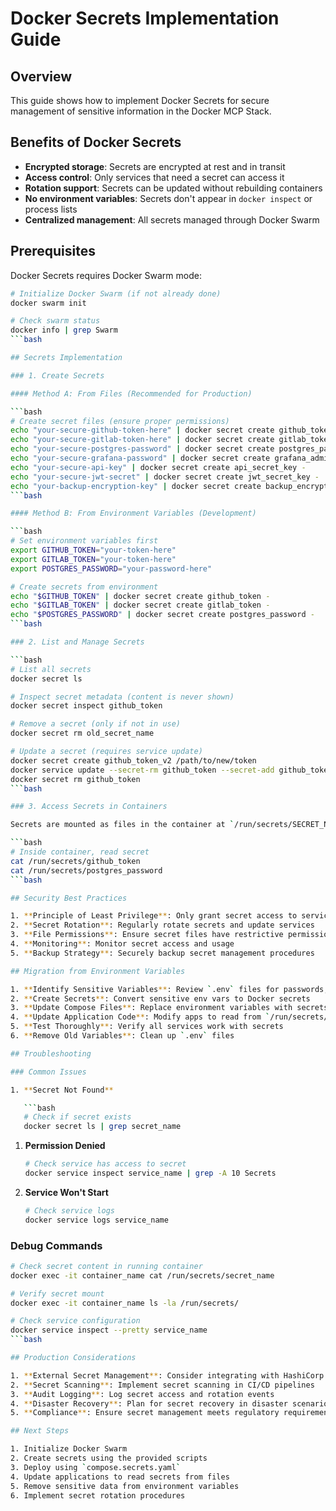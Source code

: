 # Docker Secrets Implementation Guide

## Overview

This guide shows how to implement Docker Secrets for secure management of sensitive information in the Docker MCP Stack.

## Benefits of Docker Secrets

- **Encrypted storage**: Secrets are encrypted at rest and in transit
- **Access control**: Only services that need a secret can access it
- **Rotation support**: Secrets can be updated without rebuilding containers
- **No environment variables**: Secrets don't appear in `docker inspect` or process lists
- **Centralized management**: All secrets managed through Docker Swarm

## Prerequisites

Docker Secrets requires Docker Swarm mode:

```bash
# Initialize Docker Swarm (if not already done)
docker swarm init

# Check swarm status
docker info | grep Swarm
```bash

## Secrets Implementation

### 1. Create Secrets

#### Method A: From Files (Recommended for Production)

```bash
# Create secret files (ensure proper permissions)
echo "your-secure-github-token-here" | docker secret create github_token -
echo "your-secure-gitlab-token-here" | docker secret create gitlab_token -
echo "your-secure-postgres-password" | docker secret create postgres_password -
echo "your-secure-grafana-password" | docker secret create grafana_admin_password -
echo "your-secure-api-key" | docker secret create api_secret_key -
echo "your-secure-jwt-secret" | docker secret create jwt_secret_key -
echo "your-backup-encryption-key" | docker secret create backup_encryption_key -
```bash

#### Method B: From Environment Variables (Development)

```bash
# Set environment variables first
export GITHUB_TOKEN="your-token-here"
export GITLAB_TOKEN="your-token-here"
export POSTGRES_PASSWORD="your-password-here"

# Create secrets from environment
echo "$GITHUB_TOKEN" | docker secret create github_token -
echo "$GITLAB_TOKEN" | docker secret create gitlab_token -
echo "$POSTGRES_PASSWORD" | docker secret create postgres_password -
```bash

### 2. List and Manage Secrets

```bash
# List all secrets
docker secret ls

# Inspect secret metadata (content is never shown)
docker secret inspect github_token

# Remove a secret (only if not in use)
docker secret rm old_secret_name

# Update a secret (requires service update)
docker secret create github_token_v2 /path/to/new/token
docker service update --secret-rm github_token --secret-add github_token_v2 mcp_service
docker secret rm github_token
```bash

### 3. Access Secrets in Containers

Secrets are mounted as files in the container at `/run/secrets/SECRET_NAME`:

```bash
# Inside container, read secret
cat /run/secrets/github_token
cat /run/secrets/postgres_password
```bash

## Security Best Practices

1. **Principle of Least Privilege**: Only grant secret access to services that need it
2. **Secret Rotation**: Regularly rotate secrets and update services
3. **File Permissions**: Ensure secret files have restrictive permissions (600)
4. **Monitoring**: Monitor secret access and usage
5. **Backup Strategy**: Securely backup secret management procedures

## Migration from Environment Variables

1. **Identify Sensitive Variables**: Review `.env` files for passwords, tokens, keys
2. **Create Secrets**: Convert sensitive env vars to Docker secrets
3. **Update Compose Files**: Replace environment variables with secrets
4. **Update Application Code**: Modify apps to read from `/run/secrets/`
5. **Test Thoroughly**: Verify all services work with secrets
6. **Remove Old Variables**: Clean up `.env` files

## Troubleshooting

### Common Issues

1. **Secret Not Found**

   ```bash
   # Check if secret exists
   docker secret ls | grep secret_name
   ```

1. **Permission Denied**

   ```bash
   # Check service has access to secret
   docker service inspect service_name | grep -A 10 Secrets
   ```

1. **Service Won't Start**

   ```bash
   # Check service logs
   docker service logs service_name
   ```

### Debug Commands

```bash
# Check secret content in running container
docker exec -it container_name cat /run/secrets/secret_name

# Verify secret mount
docker exec -it container_name ls -la /run/secrets/

# Check service configuration
docker service inspect --pretty service_name
```bash

## Production Considerations

1. **External Secret Management**: Consider integrating with HashiCorp Vault, AWS Secrets Manager, or Azure Key Vault
2. **Secret Scanning**: Implement secret scanning in CI/CD pipelines
3. **Audit Logging**: Log secret access and rotation events
4. **Disaster Recovery**: Plan for secret recovery in disaster scenarios
5. **Compliance**: Ensure secret management meets regulatory requirements

## Next Steps

1. Initialize Docker Swarm
2. Create secrets using the provided scripts
3. Deploy using `compose.secrets.yaml`
4. Update applications to read secrets from files
5. Remove sensitive data from environment variables
6. Implement secret rotation procedures
